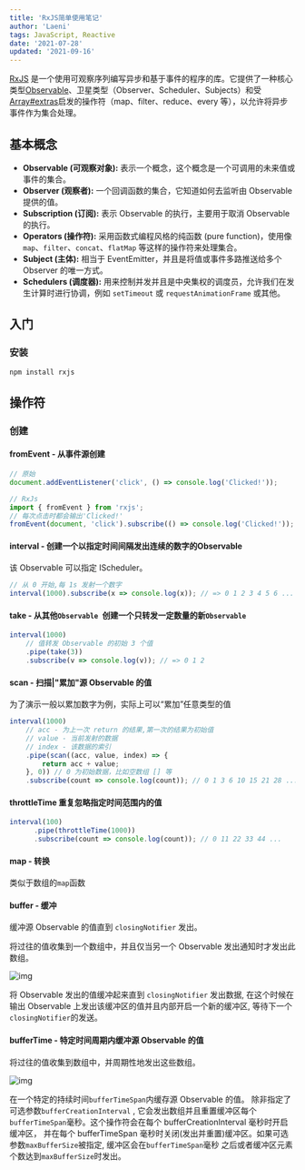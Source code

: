 ```yaml
---
title: 'RxJS简单使用笔记'
author: 'Laeni'
tags: JavaScript, Reactive
date: '2021-07-28'
updated: '2021-09-16'
---
```


[RxJS](https://rxjs-dev.firebaseapp.com/) 是一个使用可观察序列编写异步和基于事件的程序的库。它提供了一种核心类型[Observable](https://rxjs-dev.firebaseapp.com/guide/observable)、卫星类型（Observer、Scheduler、Subjects）和受[Array#extras](https://developer.mozilla.org/en-US/docs/Web/JavaScript/New_in_JavaScript/1.6)启发的操作符（map、filter、reduce、every 等），以允许将异步事件作为集合处理。

## 基本概念

- **Observable (可观察对象):** 表示一个概念，这个概念是一个可调用的未来值或事件的集合。
- **Observer (观察者):** 一个回调函数的集合，它知道如何去监听由 Observable 提供的值。
- **Subscription (订阅):** 表示 Observable 的执行，主要用于取消 Observable 的执行。
- **Operators (操作符):** 采用函数式编程风格的纯函数 (pure function)，使用像 `map`、`filter`、`concat`、`flatMap` 等这样的操作符来处理集合。
- **Subject (主体):** 相当于 EventEmitter，并且是将值或事件多路推送给多个 Observer 的唯一方式。
- **Schedulers (调度器):** 用来控制并发并且是中央集权的调度员，允许我们在发生计算时进行协调，例如 `setTimeout` 或 `requestAnimationFrame` 或其他。

## 入门

### 安装

```sh
npm install rxjs
```

## 操作符

### 创建

#### fromEvent - 从事件源创建

```typescript
// 原始
document.addEventListener('click', () => console.log('Clicked!'));

// RxJs
import { fromEvent } from 'rxjs';
// 每次点击时都会输出'Clicked!'
fromEvent(document, 'click').subscribe(() => console.log('Clicked!'));
```

#### interval - 创建一个以指定时间间隔发出连续的数字的Observable 

 该 Observable 可以指定 IScheduler。

```typescript
// 从 0 开始,每 1s 发射一个数字
interval(1000).subscribe(x => console.log(x)); // => 0 1 2 3 4 5 6 ...
```

#### take - 从其他`Observable `创建一个只转发一定数量的新`Observable `

```typescript
interval(1000)
    // 值转发 Observable 的初始 3 个值
    .pipe(take(3))
    .subscribe(v => console.log(v)); // => 0 1 2
```

#### scan - 扫描|"累加"源 Observable 的值

为了演示一般以累加数字为例，实际上可以“累加”任意类型的值

```typescript
interval(1000)
    // acc - 为上一次 return 的结果,第一次的结果为初始值
    // value - 当前发射的数据
    // index - 该数据的索引
    .pipe(scan((acc, value, index) => {
        return acc + value;
    }, 0)) // 0 为初始数据，比如空数组 [] 等
    .subscribe(count => console.log(count)); // 0 1 3 6 10 15 21 28 ...
```

#### throttleTime 重复忽略指定时间范围内的值

```typescript
interval(100)
      .pipe(throttleTime(1000))
      .subscribe(count => console.log(count)); // 0 11 22 33 44 ...
```

#### map - 转换

类似于数组的`map`函数

#### buffer - 缓冲

缓冲源 Observable 的值直到 `closingNotifier` 发出。

将过往的值收集到一个数组中，并且仅当另一个 Observable 发出通知时才发出此数组。

![img](F:\Objects\cn.laeni\blog-content\note\rx\rxjs.assets\buffer.png)

将 Observable 发出的值缓冲起来直到 `closingNotifier` 发出数据, 在这个时候在输出 Observable 上发出该缓冲区的值并且内部开启一个新的缓冲区, 等待下一个`closingNotifier`的发送。

#### bufferTime - 特定时间周期内缓冲源 Observable 的值

将过往的值收集到数组中，并周期性地发出这些数组。

![img](F:\Objects\cn.laeni\blog-content\note\rx\rxjs.assets\bufferTime.png)

在一个特定的持续时间`bufferTimeSpan`内缓存源 Observable 的值。 除非指定了可选参数`bufferCreationInterval` , 它会发出数组并且重置缓冲区每个`bufferTimeSpan`毫秒。这个操作符会在每个 bufferCreationInterval 毫秒时开启缓冲区， 并在每个 bufferTimeSpan 毫秒时关闭(发出并重置)缓冲区。如果可选参数`maxBufferSize`被指定, 缓冲区会在`bufferTimeSpan`毫秒 之后或者缓冲区元素个数达到`maxBufferSize`时发出。
